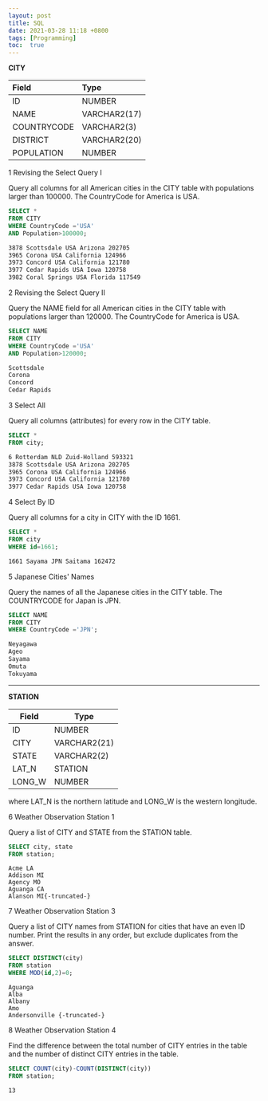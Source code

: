 ```yaml
---
layout: post
title: SQL
date: 2021-03-28 11:18 +0800
tags: [Programming]
toc:  true
---
```


<!-- Global site tag (gtag.js) - Google Analytics -->
  <script async src="https://www.googletagmanager.com/gtag/js?id=G-TG0XJZG53F"></script>
  <script>
    window.dataLayer = window.dataLayer || [];
    function gtag(){dataLayer.push(arguments);}
    gtag('js', new Date());

    gtag('config', 'G-TG0XJZG53F');
  </script>

  <style TYPE="text/css">code.has-jax {font: inherit; font-size: 100%; background: inherit; border: inherit;}</style><script type="text/x-mathjax-config">
  MathJax.Hub.Config({
      tex2jax: {
          inlineMath: [['$','$'], ['\\(','\\)']],
          displayMath: [ ['$$','$$'], ["\\[","\\]"] ],
          skipTags: ['script', 'noscript', 'style', 'textarea', 'pre'] // removed 'code' entry
      }});
  MathJax.Hub.Queue(function() {
      var all = MathJax.Hub.getAllJax(), i;
      for(i = 0; i < all.length; i += 1) {
          all[i].SourceElement().parentNode.className += ' has-jax';
      }});
  </script><script type="text/javascript" src="https://cdnjs.cloudflare.com/ajax/libs/mathjax/2.7.4/MathJax.js?config=TeX-AMS_HTML-full"></script>  


**CITY**

Field|Type
:--|:--
ID|NUMBER
NAME|VARCHAR2(17)
COUNTRYCODE|VARCHAR2(3)
DISTRICT|VARCHAR2(20)
POPULATION|NUMBER



1 Revising the Select Query I

Query all columns for all American cities in the CITY table with populations larger than 100000. The CountryCode for America is USA.

```SQL
SELECT *
FROM CITY
WHERE CountryCode ='USA'
AND Population>100000;
```
```HTML
3878 Scottsdale USA Arizona 202705
3965 Corona USA California 124966
3973 Concord USA California 121780
3977 Cedar Rapids USA Iowa 120758
3982 Coral Springs USA Florida 117549
```

2 Revising the Select Query II

Query the NAME field for all American cities in the CITY table with populations larger than 120000. The CountryCode for America is USA.

```SQL
SELECT NAME
FROM CITY
WHERE CountryCode ='USA'
AND Population>120000;
```
```HTML
Scottsdale
Corona
Concord
Cedar Rapids
```

3 Select All

Query all columns (attributes) for every row in the CITY table.

```SQL
SELECT *
FROM city;
```
```HTML
6 Rotterdam NLD Zuid-Holland 593321
3878 Scottsdale USA Arizona 202705
3965 Corona USA California 124966
3973 Concord USA California 121780
3977 Cedar Rapids USA Iowa 120758
```

4 Select By ID

Query all columns for a city in CITY with the ID 1661.


```SQL
SELECT *
FROM city
WHERE id=1661;
```
```HTML
1661 Sayama JPN Saitama 162472
```

5 Japanese Cities' Names

Query the names of all the Japanese cities in the CITY table. The COUNTRYCODE for Japan is JPN.

```SQL
SELECT NAME
FROM CITY
WHERE CountryCode ='JPN';
```
```HTML
Neyagawa
Ageo
Sayama
Omuta
Tokuyama
```

------------------------------------------

**STATION**

Field|Type
---|---
ID|NUMBER
CITY|VARCHAR2(21)
STATE|VARCHAR2(2)
LAT_N|STATION
LONG_W|NUMBER

where LAT_N is the northern latitude and LONG_W is the western longitude.

6 Weather Observation Station 1

Query a list of CITY and STATE from the STATION table.

```SQL
SELECT city, state
FROM station;
```
```
Acme LA
Addison MI
Agency MO
Aguanga CA
Alanson MI{-truncated-}
```

7 Weather Observation Station 3

Query a list of CITY names from STATION for cities that have an even ID number. Print the results in any order, but exclude duplicates from the answer.

```SQL
SELECT DISTINCT(city)
FROM station
WHERE MOD(id,2)=0;
```
```
Aguanga
Alba
Albany
Amo
Andersonville {-truncated-}
```

8 Weather Observation Station 4

Find the difference between the total number of CITY entries in the table and the number of distinct CITY entries in the table.

```SQL
SELECT COUNT(city)-COUNT(DISTINCT(city))
FROM station;
```
```
13
```




```SQL

```
```

```





```SQL

```
```

```





```SQL

```
```

```





```SQL

```
```

```



```SQL

```
```

```





```SQL

```
```

```





```SQL

```
```

```





```SQL

```
```

```



```SQL

```
```

```





```SQL

```
```

```





```SQL

```
```

```





```SQL

```
```

```



```SQL

```
```

```





```SQL

```
```

```





```SQL

```
```

```





```SQL

```
```

```



```SQL

```
```

```





```SQL

```
```

```





```SQL

```
```

```





```SQL

```
```

```



```SQL

```
```

```





```SQL

```
```

```





```SQL

```
```

```





```SQL

```
```

```
